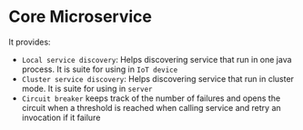 # Core Microservice

It provides:

- `Local service discovery`: Helps discovering service that run in one java process. It is suite for using in `IoT device`
- `Cluster service discovery`: Helps discovering service that run in cluster mode. It is suite for using in `server`
- `Circuit breaker` keeps track of the number of failures and opens the circuit when a threshold is reached when calling service and retry an invocation if it failure
